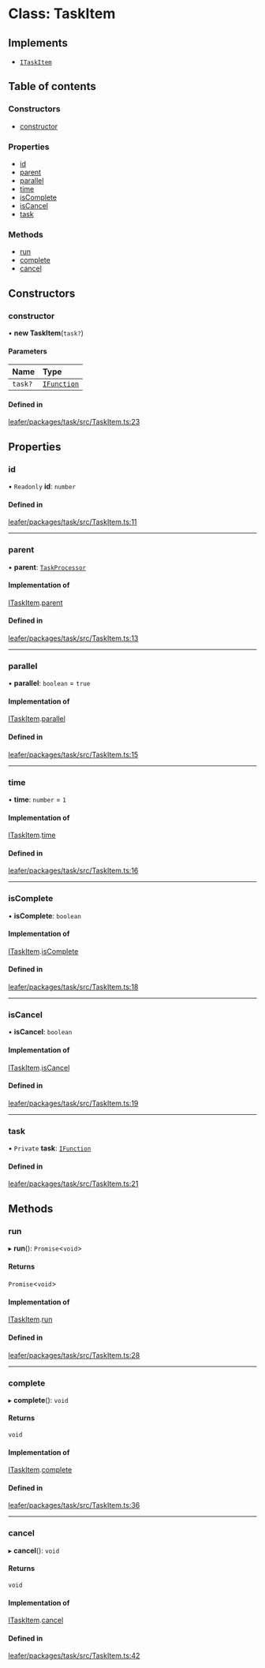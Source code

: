 # Class: TaskItem

## Implements

- [`ITaskItem`](../interfaces/ITaskItem.md)

## Table of contents

### Constructors

- [constructor](TaskItem.md#constructor)

### Properties

- [id](TaskItem.md#id)
- [parent](TaskItem.md#parent)
- [parallel](TaskItem.md#parallel)
- [time](TaskItem.md#time)
- [isComplete](TaskItem.md#iscomplete)
- [isCancel](TaskItem.md#iscancel)
- [task](TaskItem.md#task)

### Methods

- [run](TaskItem.md#run)
- [complete](TaskItem.md#complete)
- [cancel](TaskItem.md#cancel)

## Constructors

### constructor

• **new TaskItem**(`task?`)

#### Parameters

| Name | Type |
| :------ | :------ |
| `task?` | [`IFunction`](../interfaces/IFunction.md) |

#### Defined in

[leafer/packages/task/src/TaskItem.ts:23](https://github.com/leaferjs/leafer/blob/4821e21/packages/task/src/TaskItem.ts#L23)

## Properties

### id

• `Readonly` **id**: `number`

#### Defined in

[leafer/packages/task/src/TaskItem.ts:11](https://github.com/leaferjs/leafer/blob/4821e21/packages/task/src/TaskItem.ts#L11)

___

### parent

• **parent**: [`TaskProcessor`](TaskProcessor.md)

#### Implementation of

[ITaskItem](../interfaces/ITaskItem.md).[parent](../interfaces/ITaskItem.md#parent)

#### Defined in

[leafer/packages/task/src/TaskItem.ts:13](https://github.com/leaferjs/leafer/blob/4821e21/packages/task/src/TaskItem.ts#L13)

___

### parallel

• **parallel**: `boolean` = `true`

#### Implementation of

[ITaskItem](../interfaces/ITaskItem.md).[parallel](../interfaces/ITaskItem.md#parallel)

#### Defined in

[leafer/packages/task/src/TaskItem.ts:15](https://github.com/leaferjs/leafer/blob/4821e21/packages/task/src/TaskItem.ts#L15)

___

### time

• **time**: `number` = `1`

#### Implementation of

[ITaskItem](../interfaces/ITaskItem.md).[time](../interfaces/ITaskItem.md#time)

#### Defined in

[leafer/packages/task/src/TaskItem.ts:16](https://github.com/leaferjs/leafer/blob/4821e21/packages/task/src/TaskItem.ts#L16)

___

### isComplete

• **isComplete**: `boolean`

#### Implementation of

[ITaskItem](../interfaces/ITaskItem.md).[isComplete](../interfaces/ITaskItem.md#iscomplete)

#### Defined in

[leafer/packages/task/src/TaskItem.ts:18](https://github.com/leaferjs/leafer/blob/4821e21/packages/task/src/TaskItem.ts#L18)

___

### isCancel

• **isCancel**: `boolean`

#### Implementation of

[ITaskItem](../interfaces/ITaskItem.md).[isCancel](../interfaces/ITaskItem.md#iscancel)

#### Defined in

[leafer/packages/task/src/TaskItem.ts:19](https://github.com/leaferjs/leafer/blob/4821e21/packages/task/src/TaskItem.ts#L19)

___

### task

• `Private` **task**: [`IFunction`](../interfaces/IFunction.md)

#### Defined in

[leafer/packages/task/src/TaskItem.ts:21](https://github.com/leaferjs/leafer/blob/4821e21/packages/task/src/TaskItem.ts#L21)

## Methods

### run

▸ **run**(): `Promise`<`void`\>

#### Returns

`Promise`<`void`\>

#### Implementation of

[ITaskItem](../interfaces/ITaskItem.md).[run](../interfaces/ITaskItem.md#run)

#### Defined in

[leafer/packages/task/src/TaskItem.ts:28](https://github.com/leaferjs/leafer/blob/4821e21/packages/task/src/TaskItem.ts#L28)

___

### complete

▸ **complete**(): `void`

#### Returns

`void`

#### Implementation of

[ITaskItem](../interfaces/ITaskItem.md).[complete](../interfaces/ITaskItem.md#complete)

#### Defined in

[leafer/packages/task/src/TaskItem.ts:36](https://github.com/leaferjs/leafer/blob/4821e21/packages/task/src/TaskItem.ts#L36)

___

### cancel

▸ **cancel**(): `void`

#### Returns

`void`

#### Implementation of

[ITaskItem](../interfaces/ITaskItem.md).[cancel](../interfaces/ITaskItem.md#cancel)

#### Defined in

[leafer/packages/task/src/TaskItem.ts:42](https://github.com/leaferjs/leafer/blob/4821e21/packages/task/src/TaskItem.ts#L42)
